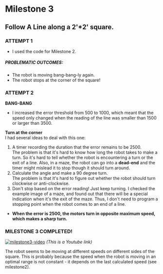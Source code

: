 
# Milestone 3
## Follow A Line along a 2'*2' square.

### ATTEMPT 1
- I used the code for Milestone 2.

##### PROBLEMATIC OUTCOMES: 
- The robot is moving bang-bang-ly again.
- The robot stops at the corner of the square!

### ATTEMPT 2

**BANG-BANG**
- I increased the error threshold from 500 to 1000, which meant that the speed only changed when the reading of the line was smaller than 1500 or larger than 3500.  

**Turn at the corner**  
I had several ideas to deal with this one:  
1) A timer recording the duration that the error remains to be 2500.  
  The problem is that it's hard to know how long the robot takes to make a turn. So it's hard to tell whether the robot is encountering a turn or the exit of a line. Also, in a maze, the robot can go into a **dead-end** and the timer might mislead it to stop though it should turn around.
2) Calculate the angle and make a 90 degree turn.  
  The problem is that it's hard to figure out whether the robot should turn clockwise or anti-clockwise.
3) Don't stop based on the error reading! Just keep turning.
  I checked the example image of a maze, and found out that there will be a special indication when it's the exit of the maze. Thus, I don't need to program a stopping point when the robot comes to an end of a line.
  - **When the error is 2500, the motors turn in opposite maximum speed, which makes a sharp turn.**

### MILESTONE 3 COMPLETED!   
[![milestone3-video](http://img.youtube.com/vi/fUd89y8w_i4/0.jpg)](https://www.youtube.com/watch?v=fUd89y8w_i4)
*(This is a Youtube link)*  

The robot seems to be moving at different speeds on different sides of the square. This is probably because the speed when the robot is moving in an optimal range is not constant - it depends on the last calculated speed (see milestone2).
